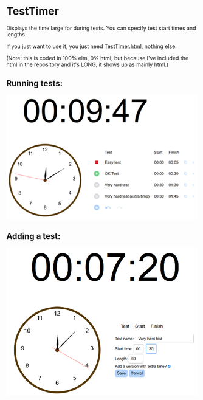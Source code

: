 # TestTimer
 Displays the time large for during tests. 
 You can specify test start times and lengths.

If you just want to use it, you just need [TestTimer.html](TestTimer.html), nothing else.

(Note: this is coded in 100% elm, 0% html, but because I've included the html in the repository and it's LONG, it shows up as mainly html.)

## Running tests:
![screenshot time in digital and analog and a list of tests running with their start and finish times.](screenshot-tests-running.png?raw=true "Screenshot: running tests")

## Adding a test:
![screenshot time in digital and analog and a test being added specifying the test name, start time, length and whether to add a second version with extra time](screenshot-adding-a-test.png?raw=true "Screenshot: adding a test")
